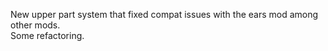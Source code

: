 New upper part system that fixed compat issues with the ears mod among other mods.  
Some refactoring.